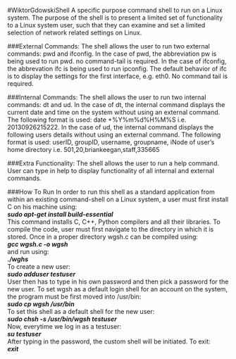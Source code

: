 #WiktorGdowskiShell
A specific purpose command shell to run on a Linux system. The purpose of the shell is to present a limited set of functionality to a Linux system user, such that they can examine and set a limited selection of network related settings on Linux.

###External Commands:
The shell allows the user to run two external commands: pwd and ifconfig. In the case of pwd, the abbreviation pw is being used to run pwd. no command-tail is required. In the case of ifconfig, the abbrevation ifc is being used to run ipconfig. The default behavior of ifc is to display the settings for the first interface, e.g. eth0. No command tail is required.

###Internal Commands:
The shell allows the user to run two internal commands: dt and ud. In the case of dt, the internal command displays the current date and time on the system without using an external command. The following format is used: date +%Y%m%d%H%M%S i.e. 20130926215222. In the case of ud, the internal command displays the following users details without using an external command. The following format is used: userID, groupID, username, groupname, iNode of user’s home directory i.e. 501,20,briankeegan,staff,335665

###Extra Functionality:
The shell allows the user to run a help command. User can type in help to display functionality of all internal and external commands.

###How To Run
In order to run this shell as a standard application from within an existing command-shell on a Linux system, a user must first install C on his machine using:<br />
**_sudo apt-get install build-essential_**<br />
This command installs C, C++, Python compilers and all their libraries. To compile the code, user must first navigate to the directory in which it is stored. Once in a proper directory wgsh.c can be compiled using:<br />
**_gcc wgsh.c -o wgsh_**<br />
and run using:<br />
**_./wghs_**<br />
To create a new user:<br />
**_sudo adduser testuser_**<br />
User then has to type in his own password and then pick a password for the new user. To set wgsh as a default login shell for an account on the system, the program must be first moved into /usr/bin:<br />
**_sudo cp wgsh /usr/bin_**<br />
To set this shell as a default shell for the new user:<br />
**_sudo chsh -s /usr/bin/wgsh testuser_**<br />
Now, everytime we log in as a testuser:<br />
**_su testuser_**<br />
After typing in the password, the custom shell will be initiated. To exit:<br />
**_exit_**<br />
